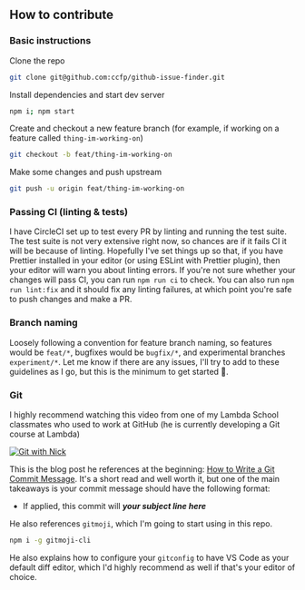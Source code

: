 ## How to contribute

### Basic instructions

Clone the repo
```bash
git clone git@github.com:ccfp/github-issue-finder.git
```

Install dependencies and start dev server
```bash
npm i; npm start
```

Create and checkout a new feature branch (for example, if working on a feature called `thing-im-working-on`)
```bash
git checkout -b feat/thing-im-working-on
```

Make some changes and push upstream
```bash
git push -u origin feat/thing-im-working-on
```

### Passing CI (linting & tests)

I have CircleCI set up to test every PR by linting and running the test suite. The test suite is not very extensive right now, so chances are if it fails CI it will be because of linting. Hopefully I've set things up so that, if you have Prettier installed in your editor (or using ESLint with Prettier plugin), then your editor will warn you about linting errors. If you're not sure whether your changes will pass CI, you can run `npm run ci` to check. You can also run `npm run lint:fix` and it should fix any linting failures, at which point you're safe to push changes and make a PR.

### Branch naming

Loosely following a convention for feature branch naming, so features would be `feat/*`, bugfixes would be `bugfix/*`, and experimental branches `experiment/*`. Let me know if there are any issues, I'll try to add to these guidelines as I go, but this is the minimum to get started 🙂.

### Git

I highly recommend watching this video from one of my Lambda School classmates who used to work at GitHub (he is currently developing a Git course at Lambda)

[![Git with Nick](http://img.youtube.com/vi/AT1rZ7TmD5A/0.jpg)](http://www.youtube.com/watch?v=AT1rZ7TmD5A "Git with Nick")

This is the blog post he references at the beginning: [How to Write a Git Commit Message](https://chris.beams.io/posts/git-commit/). It's a short read and well worth it, but one of the main takeaways is your commit message should have the following format:
- If applied, this commit will **_your subject line here_**

He also references `gitmoji`, which I'm going to start using in this repo.
```bash
npm i -g gitmoji-cli
```

He also explains how to configure your `gitconfig` to have VS Code as your default diff editor, which I'd highly recommend as well if that's your editor of choice.
